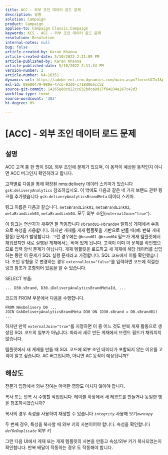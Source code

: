 ```yaml
---
title: ACC - 외부 조인 데이터 로드 문제
description: 설명
solution: Campaign
product: Campaign
applies-to: Campaign Classic,Campaign
keywords: KCS - ACC - 외부 조인 데이터 로드 문제
resolution: Resolution
internal-notes: null
bug: false
article-created-by: Karan Khanna
article-created-date: 5/10/2022 2:11:09 PM
article-published-by: Karan Khanna
article-published-date: 5/10/2022 2:11:34 PM
version-number: 2
article-number: KA-16351
dynamics-url: https://adobe-ent.crm.dynamics.com/main.aspx?forceUCI=1&pagetype=entityrecord&etn=knowledgearticle&id=8f266a08-6bd0-ec11-a7b5-00224809c556
exl-id: 08e00479-988e-47cb-93d0-c718d06acc52
source-git-commit: 14265e80c022cc632bdca8d17f84834e267c42d3
workflow-type: tm+mt
source-wordcount: '383'
ht-degree: 0%

---
```


# [ACC] - 외부 조인 데이터 로드 문제

## 설명

ACC 고객 중 한 명이 SQL 외부 조인에 문제가 있으며, 이 동작이 예상된 동작인지 아니면 ACC 버그인지 확인하려고 합니다.

고객별로 다음을 통해 확장된 nms:delivery 데이터 스키마가 있습니다 `gsk:deliveryAnalytics` 참조하십시오. 이 밖에도 다음과 같은 네 가지 브랜드 관련 링크를 추가했습니다 `gsk:deliveryAnalyticsBrandMeta` 데이터 스키마.

링크 이름은 다음과 같습니다. `metaBrandLink01`, `metaBrandLink02`, `metaBrandLink03`, `metaBrandLink04`. 모두 외부 조인(`externalJoin="true"`).

이 링크는 연산자가 채우면 잘 작동합니다 `@brand01-@brand04` 일회성 게재에서 수동으로 속성을 사용합니다. 하지만 게재를 게재 템플릿을 기반으로 만들 때(예: 반복 게재 활동) 문제가 발생합니다. 그런 경우에는 `@brand01-@brand04` 필드가 게재 템플릿에서 채워졌지만 새로 실행된 게재에서는 비어 있게 됩니다. 고객이 이미 이 문제를 확인했으므로 입력 양식 문제가 아닙니다. 게재 템플릿을 로드하고 새 게재에 해당 데이터를 삽입하는 동안 이 문제가 SQL 실행 문제라고 가정합니다. SQL 코드에서 이를 확인했습니다. 조인 유형을 로 변경하는 경우 `externalJoin="false"`를 입력하면 코드에 적절한 링크 참조가 포함되어 있음을 알 수 있습니다.

SELECT 부품:

```
... D30.sBrand, D30.iDeliveryAnalyticsBrandMetaId, ...
```

코드의 FROM 부분에서 다음을 수행합니다.

```
FROM NmsDelivery D0 ...
JOIN GskDeliveryAnalyticsBrandMeta D30 ON (D30.sBrand = D0.sBrand01)
...
```

하지만 만약 `externalJoin="true"`를 지정하면 이 중 어느 것도 반복 게재 활동으로 생성된 SQL 코드의 일부가 아닙니다. 따라서 새로 만든 게재에서 브랜드 필드가 채워지지 않습니다.

템플릿에서 새 게재를 만들 때 SQL 코드에 외부 조인 데이터가 포함되지 않는 이유를 고객이 알고 싶습니다. AC 버그입니까, 아니면 AC 동작이 예상됩니까?

## 해상도

전문가 입장에서 외부 참여는 어떠한 영향도 미치지 않아야 합니다.

복사 또는 반복 시 수행할 작업입니다. 테이블 확장에서 새 레코드를 만들거나 동일한 행을 참조하시겠습니까?

복사의 경우 속성을 사용하여 재생할 수 있습니다 *`integrity`.*&#x200B;사용해 보기&#x200B;*`owncopy`*

두 번째 경우, 특성을 복사할 때 외부 키의 사본이어야 합니다. 속성을 확인합니다 *`defOnDuplicate`* 외부 키

그런 다음 UI에서 게재 또는 게재 템플릿의 사본을 만들고 속성/외부 키가 복사되었는지 확인합니다. 반복 배달이 작동하는 경우 도 작동해야 합니다.
